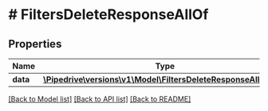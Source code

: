 # # FiltersDeleteResponseAllOf

## Properties

Name | Type | Description | Notes
------------ | ------------- | ------------- | -------------
**data** | [**\Pipedrive\versions\v1\Model\FiltersDeleteResponseAllOfData**](FiltersDeleteResponseAllOfData.md) |  |

[[Back to Model list]](../../README.md#models) [[Back to API list]](../../README.md#endpoints) [[Back to README]](../../README.md)
